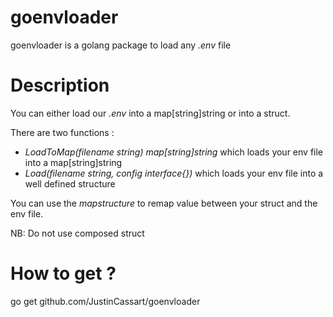 # goenvloader
goenvloader is a golang package to load any *.env* file

# Description
You can either load our *.env* into a map[string]string or into a struct.

There are two functions :

- *LoadToMap(filename string) map[string]string* which loads your env file into a map[string]string 
- *Load(filename string, config interface{})* which loads your env file into a well defined structure

You can use the *mapstructure* to remap value between your struct and the env file.

NB: Do not use composed struct

# How to get ?
go get github.com/JustinCassart/goenvloader
